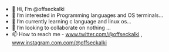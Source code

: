 - 👋 Hi, I’m @offseckalki
- 👀 I’m interested in Programming languages and OS terminals...
- 🌱 I’m currently learning c language and linux os...
- 💞️ I’m looking to collaborate on nothing  ...
- 📫 How to reach me - www.twitter.com/@offseckalki , www.instagram.com.com/@offseckalki

<!---
imdrash/imdrash is a ✨ special ✨ repository because its `README.md` (this file) appears on your GitHub profile.
You can click the Preview link to take a look at your changes.
--->
